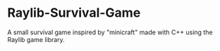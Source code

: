 # Raylib-Survival-Game
A small survival game inspired by "minicraft" made with C++ using the Raylib game library.
